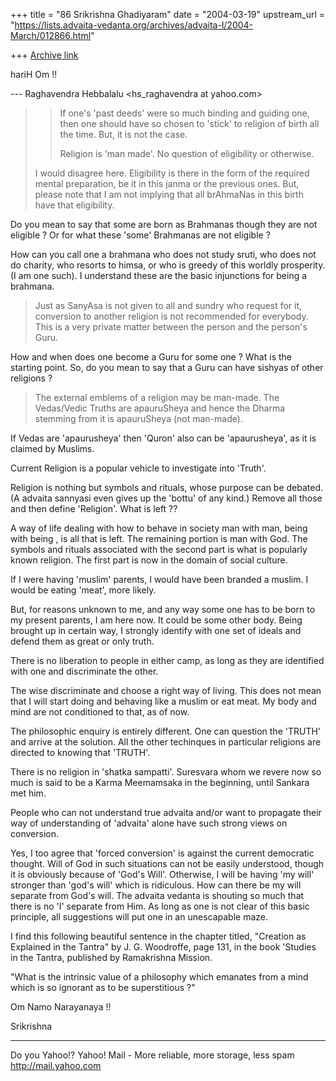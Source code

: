 +++
title = "86 Srikrishna Ghadiyaram"
date = "2004-03-19"
upstream_url = "https://lists.advaita-vedanta.org/archives/advaita-l/2004-March/012866.html"

+++
[Archive link](https://lists.advaita-vedanta.org/archives/advaita-l/2004-March/012866.html)

hariH Om !!

--- Raghavendra Hebbalalu <hs_raghavendra at yahoo.com> 

> > If one's 'past deeds' were so much binding and
> > guiding
> > one, then one should have so chosen to 'stick' to
> > religion of birth all the time. But, it is not the
> > case.
> > 
> > Religion is 'man made'. No question of eligibility
> > or
> > otherwise. 
> 
> I would disagree here. Eligibility is there in the
> form of the required mental preparation, be it in
> this
> janma or the previous ones. But, please note that I
> am
> not implying that all brAhmaNas in this birth have
> that eligibility. 

Do you mean to say that some are born as Brahmanas
though they are not eligible ? Or for what these
'some' Brahmanas are not eligible ?

How can you call one a brahmana who does not study
sruti, who does not do charity, who resorts to himsa,
or who is greedy of this worldly prosperity. (I am one
such). I understand these are the basic injunctions
for being a brahmana.

> Just as SanyAsa is not given to
> all
> and sundry who request for it, conversion to another
> religion is not recommended for everybody. This is a
> very private matter between the person and the
> person's Guru.
> 

How and when does one become a Guru  for some one ?
What is the starting point. So, do you mean to say
that a Guru can have sishyas of other religions ?

> The external emblems of a religion may be man-made.
> The Vedas/Vedic Truths are apauruSheya and hence the
> Dharma stemming from it is apauruSheya (not
> man-made).
> 
> 

If Vedas are 'apaurusheya' then 'Quron' also can be
'apaurusheya', as it is claimed by Muslims.

Current Religion is a popular vehicle to investigate
into 'Truth'.

Religion is nothing but symbols and rituals, whose
purpose can be debated. (A advaita sannyasi even gives
up the 'bottu' of any kind.) Remove all those and then
define 'Religion'. What is left ?? 

A way of life dealing with how to behave in society
man with man, being with being , is all that is left.
The remaining portion is man with God. The symbols and
rituals associated with the second part is what is
popularly known religion. The first part is now in the
domain of social culture. 

If I were having 'muslim' parents, I would have been
branded a muslim. I would be eating 'meat', more
likely. 

But, for reasons unknown to me, and any way some one
has to be born to my present parents, I am here now.
It could be some other body. Being brought up in
certain way, I strongly identify with one set of
ideals and defend them as great or only truth. 

There is no liberation to people in either camp, as
long as they are identified with one and discriminate
the other.

The wise discriminate and choose a right way of
living. This does not mean that I will start doing and
behaving like a muslim or eat meat. My body and mind
are not conditioned to that, as of now.

The philosophic enquiry is entirely different. One can
question the 'TRUTH' and arrive at the solution. All
the other techinques in particular religions are
directed to knowing that 'TRUTH'.

There is no religion in 'shatka sampatti'. Suresvara
whom we revere now so much is said to be a Karma
Meemamsaka in the beginning, until Sankara met him. 

People who can not understand true advaita and/or want
to propagate their way of understanding of 'advaita'
alone have such strong views on conversion.

Yes, I too agree that 'forced conversion' is against
the current democratic thought. Will of God in such
situations can not be easily understood, though it is
obviously because of 'God's Will'. Otherwise, I will
be having 'my will' stronger than 'god's will' which
is ridiculous. How can there be my will separate from
God's will. The advaita vedanta is shouting so much
that there is no 'I' separate from Him. As long as one
is not clear of this basic principle, all suggestions
will put one in an unescapable maze.

I find this following  beautiful sentence in the
chapter titled, "Creation as Explained in the Tantra"
by J. G. Woodroffe, page 131, in the book 'Studies in
the Tantra, published by Ramakrishna Mission.

"What is the intrinsic value of a philosophy which
emanates from a mind which is so ignorant as to be
superstitious ?" 

Om Namo Narayanaya !!

Srikrishna


__________________________________
Do you Yahoo!?
Yahoo! Mail - More reliable, more storage, less spam
http://mail.yahoo.com

